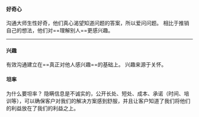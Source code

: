 #### 好奇心
沟通大师生性好奇，他们真心渴望知道问题的答案，所以爱问问题。
相比于推销自己的想法，他们对==理解别人==更感兴趣。

***

#### 兴趣
有效沟通建立在==真正对他人感兴趣==的基础上。
兴趣来源于关怀。


#### 坦率
为什么要坦率？
隐瞒信息是不诚实的，公开长处、短处、成本、承诺（时间、培训等），可以确保客户对我们的解决方案感到舒服，并且让客户知道了我们将他们的利益放在了我们的利益之上。